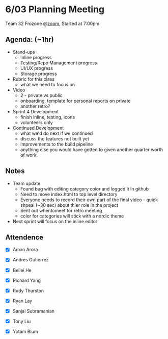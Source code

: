 # 6/03 Planning Meeting

Team 32 Frozone
@[zoom](https://ucsd.zoom.us/j/96599645461r), Started at 7:00pm 

## Agenda: (~1hr)
- Stand-ups
    - Inline progress
    - Testing/Repo Management progress
    - UI/UX progress
    - Storage progress
- Rubric for this class
    - what we need to focus on
- Video
    - 2 - private vs public
    - onboarding, template for personal reports on private  
    - another retro?
- Sprint 4 Development
    - finish inline, testing, icons
    - volunteers only
- Continued Development
    - what we'd do next if we continued
    - discuss the features not built yet
    - improvements to the build pipeline
    - anything else you would have gotten to given another quarter worth of work.


## Notes
- Team update
    -    Found bug with editing category color and logged it in github
    -    Need to move index.html to top level directory
    -    Everyone needs to record their own part of the final video
        - quick shpeal (~30 sec) about thier role in the project   
    -   Sent out whentomeet for retro meeting 
    -   color for categories will stick with a nordic theme
- Next sprint will focus on the inline editor


## Attendence
 - [X] Aman Arora
 - [X] Andres Gutierrez
 - [X] Beilei He
 - [X] Richard Yang
 - [X] Rudy Thurston
 - [X] Ryan Lay
 - [X] Sanjai Subramanian
 - [X] Tony Liu
 - [X] Yotam Blum


